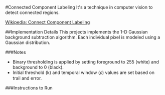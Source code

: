 #Connected Component Labeling 
It's a technique in computer vision to detect connected regions.

[Wikipedia: Connect Component Labeling](http://en.wikipedia.org/wiki/Connected-component_labeling)

##Implementation Details
This projects implements the 1-D Gaussian background subtraction algorithm. Each individual pixel is modeled using a Gaussian distribution.

###Notes
* Binary thresholding is applied by setting foreground to 255 (white) and background to 0 (black).
* Initial threshold (k) and temporal window (𝜌) values are set based on trail and error. 

###Instructions to Run



  
